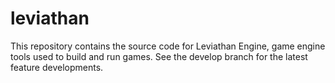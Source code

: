 # leviathan

This repository contains the source code for Leviathan Engine, game engine tools used to build and run games. See the develop branch for the latest feature developments.
